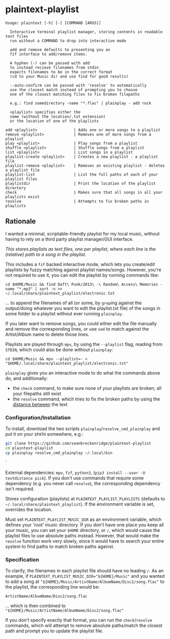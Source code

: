 # plaintext-playlist

```
Usage: plaintext [-h] [-] [COMMAND [ARGS]]

  Interactive terminal playlist manager, storing contents in readable text files
  run without a COMMAND to drop into interactive mode

  add and remove defaults to presenting you an
  fzf interface to add/remove items.

  A hyphen (-) can be passed with add
  to instead recieve filenames from stdin
  expects filenames to be in the correct format
  (cd to your Music dir and use find for good results)

  --auto-confirm can be passed with 'resolve' to automatically
  use the closest match instead of prompting you to choose
  one of the closest matching files to fix broken filepaths

  e.g.: find somedirectory -name "*.flac" | plainplay - add rock

  <playlist> specifies either the
  name (without the location/.txt extension)
  or the location of one of the playlists

add <playlist>                | Adds one or more songs to a playlist
remove <playlist>             | Removes one of more songs from a playlist
play <playlist>               | Play songs from a playlist
shuffle <playlist>            | Shuffle songs from a playlist
list <playlist>               | List songs in a playlist
playlist-create <playlist>    | Creates a new playlist - a playlist file
playlist-remove <playlist>    | Removes an existing playlist - deletes a playlist file
playlist-list                 | List the full paths of each of your playlist files
playlistdir                   | Print the location of the playlist directory
check                         | Makes sure that all songs in all your playlists exist
resolve                       | Attempts to fix broken paths in playlists
```

## Rationale

I wanted a minimal, scriptable-friendly playlist for my local music, without having to rely on a third party playlist manager/GUI interface.

_This stores playlists as text files, one per playlist, where each line is the (relative) path to a song in the playlist._

This includes a `fzf` backed interactive mode, which lets you create/edit playlists by fuzzy matching against playlist names/songs. However, you're not required to use it, you can edit the playlist by running commands like:

`cd $HOME/Music && find Daft\ Punk/2013\ -\ Random\ Access\ Memories -name "*.mp3" | sort -n >> ~/.local/share/plaintext_playlist/electronic.txt`

... to append the filenames of all (or some, by `grep`ing against the output/doing whatever you want to edit the playlist.txt file) of the songs in some folder to a playlist without ever running `plainplay`.

If you later want to remove songs, you could either edit the file manually and remove the corresponding lines, or use `sed` to match against the Artist/Album name to delete those lines.

Playlists are played through `mpv`, by using the `--playlist` flag, reading from `STDIN`, which could also be done without `plainplay`:

`cd $HOME/Music && mpv --playlist=- < "$HOME/.local/share/plaintext_playlist/electronic.txt"`

`plainplay` gives you an interactive mode to do what the commands above do, and additionally:

- the `check` command, to make sure none of your playlists are broken; all your filepaths still exist
- the `resolve` command, which tries to fix the broken paths by using the [distance between](https://github.com/life4/textdistance) the text

### Configuration/Installation

To install, download the two scripts `plainplay`/`resolve_cmd_plainplay` and put it on your `$PATH` somewhere, e.g.:

```sh
git clone https://github.com/seanbreckenridge/plaintext-playlist
cd plaintext-playlist
cp plainplay resolve_cmd_plainplay ~/.local/bin
```

`

External dependencies: `mpv`, `fzf`, `python3`, (`pip3 install --user -U textdistance pick`). If you don't use commands that require some dependency (e.g. you never call `resolve`), the corresponding dependency isn't required.

Stores configuration (playlists) at `PLAINTEXT_PLAYLIST_PLAYLISTS` (defaults to `~/.local/share/plaintext_playlist`). If the environment variable is set, overrides the location.

Must set `PLAINTEXT_PLAYLIST_MUSIC_DIR` as an environment variable, which defines your 'root' music directory. If you don't have one place you keep all your music, you can set your `$HOME` directory, or `/`, which would cause the playlist files to use absolute paths instead. However, that would make the `resolve` function work very slowly, since it would have to search your entire system to find paths to match broken paths against.

### Specification

To clarify, the filenames in each playlist file should have no leading `/`. As an example, if `PLAINTEXT_PLAYLIST_MUSIC_DIR="${HOME}/Music"` and you wanted to add a song at `"${HOME}/Music/ArtistName/AlbumName/Disc2/song.flac"` to the playlist, the corresponding line would be:

```
ArtistName/AlbumName/Disc2/song.flac
```

... which is then combined to `"${HOME}/Music/ArtistName/AlbumName/Disc2/song.flac"`

If you don't specify exactly that format, you can run the `check`/`resolve` commands, which will attempt to remove absolute paths/match the closest path and prompt you to update the playlist file.
